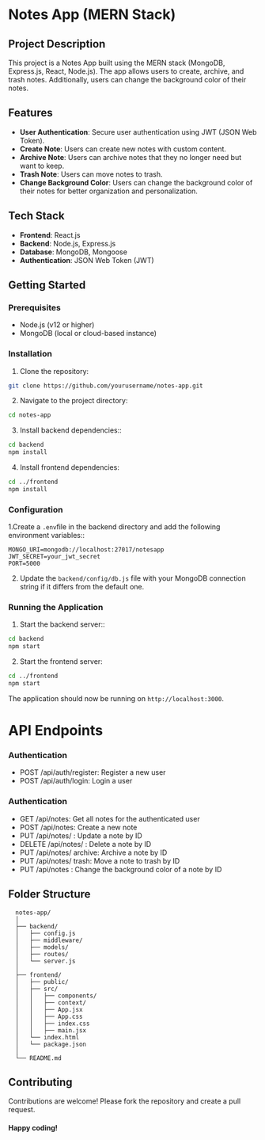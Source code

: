 # Notes App (MERN Stack)

## Project Description

This project is a Notes App built using the MERN stack (MongoDB, Express.js, React, Node.js). The app allows users to create, archive, and trash notes. Additionally, users can change the background color of their notes.

## Features

- **User Authentication**: Secure user authentication using JWT (JSON Web Token).
- **Create Note**: Users can create new notes with custom content.
- **Archive Note**: Users can archive notes that they no longer need but want to keep.
- **Trash Note**: Users can move notes to trash.
- **Change Background Color**: Users can change the background color of their notes for better organization and personalization.

## Tech Stack

- **Frontend**: React.js
- **Backend**: Node.js, Express.js
- **Database**: MongoDB, Mongoose
- **Authentication**: JSON Web Token (JWT)

## Getting Started

### Prerequisites

- Node.js (v12 or higher)
- MongoDB (local or cloud-based instance)

### Installation

1. Clone the repository:

```bash
git clone https://github.com/yourusername/notes-app.git
```
2. Navigate to the project directory:

```bash
cd notes-app
```
3. Install backend dependencies::

```bash
cd backend
npm install
```
4. Install frontend dependencies:

```bash
cd ../frontend
npm install
```

### Configuration

1.Create a `.env`file in the backend directory and add the following environment variables::

```env
MONGO_URI=mongodb://localhost:27017/notesapp
JWT_SECRET=your_jwt_secret
PORT=5000

```
2. Update the `backend/config/db.js` file with your MongoDB connection string if it differs from the default one.

### Running the Application

1. Start the backend server::

```bash
cd backend
npm start

```
2. Start the frontend server:
   
```bash
cd ../frontend
npm start

```
The application should now be running on `http://localhost:3000`.

# API Endpoints

### Authentication
- POST /api/auth/register: Register a new user
- POST /api/auth/login: Login a user

### Authentication

- GET /api/notes: Get all notes for the authenticated user
- POST /api/notes: Create a new note
- PUT /api/notes/
 : Update a note by ID
- DELETE /api/notes/
  : Delete a note by ID
- PUT /api/notes/
  archive: Archive a note by ID
- PUT /api/notes/
  trash: Move a note to trash by ID
- PUT /api/notes
   : Change the background color of a note by ID

## Folder Structure
   ```arduino
     notes-app/
     │
     ├── backend/
     │   ├── config.js
     │   ├── middleware/ 
     │   ├── models/
     │   ├── routes/
     │   └── server.js
     │
     ├── frontend/
     │   ├── public/
     │   ├── src/
     │   │   ├── components/
     │   │   ├── context/
     │   │   ├── App.jsx
     │   │   ├── App.css
     │   │   ├── index.css
     │   │   ├── main.jsx
     │   └── index.html
     │   └── package.json
     │
     └── README.md

   ```  
  ## Contributing

  Contributions are welcome! Please fork the repository and create a pull request.
  
  #### Happy coding!

  
